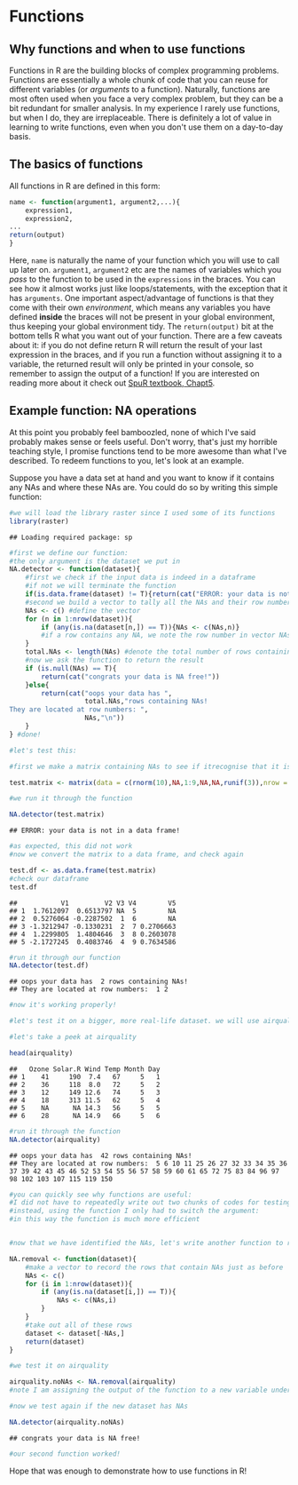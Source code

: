 Functions
================

Why functions and when to use functions
---------------------------------------

Functions in R are the building blocks of complex programming problems. Functions are essentially a whole chunk of code that you can reuse for different variables (or *arguments* to a function). Naturally, functions are most often used when you face a very complex problem, but they can be a bit redundant for smaller analysis. In my experience I rarely use functions, but when I do, they are irreplaceable. There is definitely a lot of value in learning to write functions, even when you don't use them on a day-to-day basis.

The basics of functions
-----------------------

All functions in R are defined in this form:

``` r
name <- function(argument1, argument2,...){
    expression1,
    expression2,
...
return(output)
}
```

Here, `name` is naturally the name of your function which you will use to call up later on. `argument1`, `argument2` etc are the names of variables which you *pass* to the function to be used in the `expressions` in the braces. You can see how it almost works just like loops/statements, with the exception that it has `arguments`. One important aspect/advantage of functions is that they come with their own *environment*, which means any variables you have defined **inside** the braces will not be present in your global environment, thus keeping your global environment tidy. The `return(output)` bit at the bottom tells R what you want out of your function. There are a few caveats about it: if you do not define return R will return the result of your last expression in the braces, and if you run a function without assigning it to a variable, the returned result will only be printed in your console, so remember to assign the output of a function! If you are interested on reading more about it check out [SpuR textbook, Chapt5](https://www-taylorfrancis-com.ezp.lib.unimelb.edu.au/books/9781420068740).

Example function: NA operations
-------------------------------

At this point you probably feel bamboozled, none of which I've said probably makes sense or feels useful. Don't worry, that's just my horrible teaching style, I promise functions tend to be more awesome than what I've described. To redeem functions to you, let's look at an example.

Suppose you have a data set at hand and you want to know if it contains any NAs and where these NAs are. You could do so by writing this simple function:

``` r
#we will load the library raster since I used some of its functions
library(raster)
```

    ## Loading required package: sp

``` r
#first we define our function: 
#the only argument is the dataset we put in
NA.detector <- function(dataset){
    #first we check if the input data is indeed in a dataframe
    #if not we will terminate the function
    if(is.data.frame(dataset) != T){return(cat("ERROR: your data is not in a data frame!"))}
    #second we build a vector to tally all the NAs and their row number
    NAs <- c() #define the vector
    for (n in 1:nrow(dataset)){
        if (any(is.na(dataset[n,]) == T)){NAs <- c(NAs,n)} 
        #if a row contains any NA, we note the row number in vector NAs
    }
    total.NAs <- length(NAs) #denote the total number of rows containing NAs
    #now we ask the function to return the result
    if (is.null(NAs) == T){
        return(cat("congrats your data is NA free!"))
    }else{
        return(cat("oops your data has ",
                   total.NAs,"rows containing NAs! 
They are located at row numbers: ",
                   NAs,"\n"))
    }
} #done!

#let's test this:

#first we make a matrix containing NAs to see if itrecognise that it is not in a dataframe

test.matrix <- matrix(data = c(rnorm(10),NA,1:9,NA,NA,runif(3)),nrow = 5, ncol = 5)

#we run it through the function

NA.detector(test.matrix)
```

    ## ERROR: your data is not in a data frame!

``` r
#as expected, this did not work
#now we convert the matrix to a data frame, and check again

test.df <- as.data.frame(test.matrix)
#check our dataframe
test.df
```

    ##           V1         V2 V3 V4        V5
    ## 1  1.7612097  0.6513797 NA  5        NA
    ## 2  0.5276064 -0.2287502  1  6        NA
    ## 3 -1.3212947 -0.1330231  2  7 0.2706663
    ## 4  1.2299805  1.4804646  3  8 0.2603078
    ## 5 -2.1727245  0.4083746  4  9 0.7634586

``` r
#run it through our function
NA.detector(test.df)
```

    ## oops your data has  2 rows containing NAs! 
    ## They are located at row numbers:  1 2

``` r
#now it's working properly!

#let's test it on a bigger, more real-life dataset. we will use airquality which is provided in R

#let's take a peek at airquality

head(airquality)
```

    ##   Ozone Solar.R Wind Temp Month Day
    ## 1    41     190  7.4   67     5   1
    ## 2    36     118  8.0   72     5   2
    ## 3    12     149 12.6   74     5   3
    ## 4    18     313 11.5   62     5   4
    ## 5    NA      NA 14.3   56     5   5
    ## 6    28      NA 14.9   66     5   6

``` r
#run it through the function
NA.detector(airquality)
```

    ## oops your data has  42 rows containing NAs! 
    ## They are located at row numbers:  5 6 10 11 25 26 27 32 33 34 35 36 37 39 42 43 45 46 52 53 54 55 56 57 58 59 60 61 65 72 75 83 84 96 97 98 102 103 107 115 119 150

``` r
#you can quickly see why functions are useful: 
#I did not have to repeatedly write out two chunks of codes for testing two datasets
#instead, using the function I only had to switch the argument: 
#in this way the function is much more efficient


#now that we have identified the NAs, let's write another function to remove them:

NA.removal <- function(dataset){
    #make a vector to record the rows that contain NAs just as before
    NAs <- c()
    for (i in 1:nrow(dataset)){
        if (any(is.na(dataset[i,]) == T)){
            NAs <- c(NAs,i)
        }
    }
    #take out all of these rows
    dataset <- dataset[-NAs,]
    return(dataset)
}

#we test it on airquality

airquality.noNAs <- NA.removal(airquality) 
#note I am assigning the output of the function to a new variable under the name airquality.noNAs

#now we test again if the new dataset has NAs

NA.detector(airquality.noNAs)
```

    ## congrats your data is NA free!

``` r
#our second function worked!
```

Hope that was enough to demonstrate how to use functions in R!
